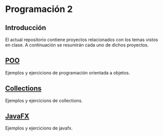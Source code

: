 # Programación 2

## Introducción

El actual repositorio contiene proyectos relacionados con los temas vistos en clase. A continuación se resumirán cada uno de dichos proyectos.

## [POO](./poo)
Ejemplos y ejercicions de programación orientada a objetos.


## [Collections](./collections)
Ejemplos y ejercicions de collections.

## [JavaFX](./javafx)
Ejemplos y ejercicions de javafx.

